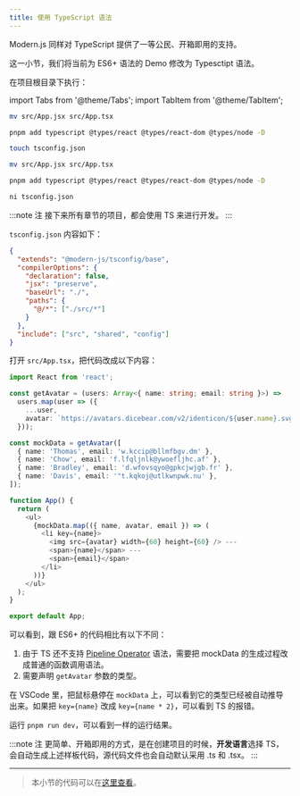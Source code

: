 ```yaml
---
title: 使用 TypeScript 语法
---
```


Modern.js 同样对 TypeScript 提供了一等公民、开箱即用的支持。

这一小节，我们将当前为 ES6+ 语法的 Demo 修改为 Typesctipt 语法。

在项目根目录下执行：

import Tabs from '@theme/Tabs';
import TabItem from '@theme/TabItem';

<Tabs>
<TabItem value="macOS" label="macOS" default>

```bash
mv src/App.jsx src/App.tsx

pnpm add typescript @types/react @types/react-dom @types/node -D

touch tsconfig.json
```

</TabItem>
<TabItem value="Windows" label="Windows">

```bash
mv src/App.jsx src/App.tsx

pnpm add typescript @types/react @types/react-dom @types/node -D

ni tsconfig.json
```

</TabItem>
</Tabs>

:::note 注
接下来所有章节的项目，都会使用 TS 来进行开发。
:::

`tsconfig.json` 内容如下：

```json
{
  "extends": "@modern-js/tsconfig/base",
  "compilerOptions": {
    "declaration": false,
    "jsx": "preserve",
    "baseUrl": "./",
    "paths": {
      "@/*": ["./src/*"]
    }
  },
  "include": ["src", "shared", "config"]
}
```

打开 `src/App.tsx`，把代码改成以下内容：

```ts
import React from 'react';

const getAvatar = (users: Array<{ name: string; email: string }>) =>
  users.map(user => ({
    ...user,
    avatar: `https://avatars.dicebear.com/v2/identicon/${user.name}.svg`,
  }));

const mockData = getAvatar([
  { name: 'Thomas', email: 'w.kccip@bllmfbgv.dm' },
  { name: 'Chow', email: 'f.lfqljnlk@ywoefljhc.af' },
  { name: 'Bradley', email: 'd.wfovsqyo@gpkcjwjgb.fr' },
  { name: 'Davis', email: '"t.kqkoj@utlkwnpwk.nu' },
]);

function App() {
  return (
    <ul>
      {mockData.map(({ name, avatar, email }) => (
        <li key={name}>
          <img src={avatar} width={60} height={60} /> ---
          <span>{name}</span> ---
          <span>{email}</span>
        </li>
      ))}
    </ul>
  );
}

export default App;
```

可以看到，跟 ES6+ 的代码相比有以下不同：

1. 由于 TS 还不支持 [Pipeline Operator](https://babeljs.io/docs/en/babel-plugin-proposal-pipeline-operator) 语法，需要把 mockData 的生成过程改成普通的函数调用语法。
2. 需要声明 `getAvatar` 参数的类型。

在 VSCode 里，把鼠标悬停在 `mockData` 上，可以看到它的类型已经被自动推导出来。如果把 `key={name}` 改成 `key={name * 2}`，可以看到 TS 的报错。

运行 `pnpm run dev`，可以看到一样的运行结果。

:::note 注
更简单、开箱即用的方式，是在创建项目的时候，**开发语言**选择 TS，会自动生成上述样板代码，源代码文件也会自动默认采用 .ts 和 .tsx。
:::

---

> 本小节的代码可以在[这里查看](https://github.com/modern-js-dev/modern-js-examples/tree/main/tutorials/c04/hello-modern-2)。

